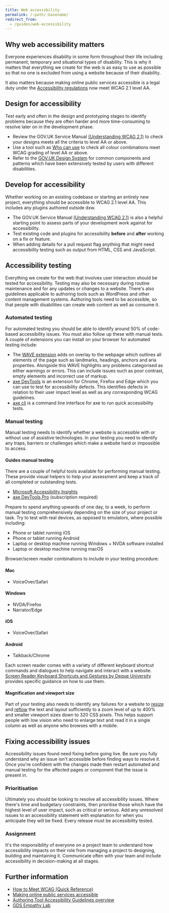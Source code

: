 ```yaml
---
title: Web accessibility
permalink: /:path/:basename/
redirect_from:
  - /guides/web-accessibility
---
```

## Why web accessibility matters

Everyone experiences disability in some form throughout their life including
permanent, temporary and situational types of disability. This is why it matters
that everything we create for the web is as easy to use as possible so that no
one is excluded from using a website because of their disability.

It also matters because making online public services accessible is a legal duty
under the
[Accessibility regulations](https://www.legislation.gov.uk/uksi/2018/952/contents/made)
now meet WCAG 2.1 level AA.

## Design for accessibility

Test early and often in the design and prototyping stages to identify problems
because they are often harder and more time-consuming to resolve later on in the
development phase.

* Review the GOV.UK Service Manual
  [(Understanding WCAG 2.1)](https://www.gov.uk/service-manual/helping-people-to-use-your-service/understanding-wcag)
  to check your designs meets all the criteria to level AA or above.
* Use a tool such as [Who can use](https://whocanuse.com/) to check all colour
  combinations meet WCAG grading of level AA or above.
* Refer to the [GOV.UK Design System](https://design-system.service.gov.uk/) for
  common components and patterns which have been extensively tested by users
  with different disabilities.

## Develop for accessibility

Whether working on an existing codebase or starting an entirely new project,
everything should be accessible to WCAG 2.1 level AA. This includes any plugins
authored outside dxw.

* The GOV.UK Service Manual
  [(Understanding WCAG 2.1)](https://www.gov.uk/service-manual/helping-people-to-use-your-service/understanding-wcag)
  is also a helpful starting point to assess parts of your development work
  against for accessibility.
* Test existing code and plugins for accessibility **before** and **after**
  working on a fix or feature.
* When adding details for a pull request flag anything that might need
  accessibility testing such as output from HTML, CSS and JavaScript.

## Accessibility testing

Everything we create for the web that involves user interaction should be tested
for accessibility. Testing may also be necessary during routine maintenance and
for any updates or changes to a website. There's also guidelines applicable to
authoring tools such as WordPress and other content management systems.
Authoring tools need to be accessible, so that people with disabilities can
create web content as well as consume it.

### Automated testing

For automated testing you should be able to identify around 50% of code-based
accessibility issues. You must also follow up these with manual tests. A couple
of extensions you can install on your browser for automated testing include:

* The [WAVE extension](https://wave.webaim.org/extension/) adds on overlay to
  the webpage which outlines all elements of the page such as landmarks,
  headings, anchors and aria properties. Alongside this WAVE highlights any
  problems categorised as either warnings or errors. This can include issues
  such as poor contrast, empty elements and incorrect use of markup.
* [axe DevTools](https://www.deque.com/axe/browser-extensions/) is an extension
  for Chrome, Firefox and Edge which you can use to test for accessibility
  defects. This identifies defects in relation to their user impact level as
  well as any corresponding WCAG guidelines.
* [axe cli](https://github.com/dequelabs/axe-core-npm/tree/develop/packages/cli)
  is a command line interface for axe to run quick accessibility tests.

### Manual testing

Manual testing needs to identify whether a website is accessible with or without
use of assistive technologies. In your testing you need to identify any traps,
barriers or challenges which make a website hard or impossible to access.

#### Guides manual testing

There are a couple of helpful tools available for performing manual testing.
These provide visual helpers to help your assessment and keep a track of all
completed or outstanding tests.

* [Microsoft Accessibility Insights](https://accessibilityinsights.io/)
* [axe DevTools Pro](https://www.deque.com/axe/devtools/) (subscription
  required)

Prepare to spend anything upwards of one day, to a week, to perform manual
testing comprehensively depending on the size of your project or task. Try to
test with real devices, as opposed to emulators, where possible including:

* Phone or tablet running iOS
* Phone or tablet running Android
* Laptop or desktop machine running Windows + NVDA software installed
* Laptop or desktop machine running macOS

Browser/screen reader combinations to include in your testing procedure:

#### Mac

* VoiceOver/Safari

#### Windows

* NVDA/Firefox
* Narrator/Edge

#### iOS

* VoiceOver/Safari

#### Android

* Talkback/Chrome

Each screen reader comes with a variety of different keyboard shortcut commands
and dialogues to help navigate and interact with a website.
[Screen Reader Keyboard Shortcuts and Gestures by Deque University](https://dequeuniversity.com/screenreaders/)
provides specific guidance on how to use them.

#### Magnification and viewport size

Part of your testing also needs to identify any failures for a website to
[resize](https://www.w3.org/WAI/WCAG21/Understanding/resize-text.html) and
[reflow](https://www.w3.org/WAI/WCAG21/Understanding/reflow.html) the text and
layout sufficiently to a zoom level of up to 400% and smaller viewport sizes
down to 320 CSS pixels. This helps support people with low vision who need to
enlarge text and read it in a single column as well as anyone who browses with a
mobile.

## Fixing accessibility issues

Accessibility issues found need fixing before going live. Be sure you fully
understand why an issue isn't accessible before finding ways to resolve it. Once
you're confident with the changes made then restart automated and manual testing
for the affected pages or component that the issue is present in.

### Prioritisation

Ultimately you should be looking to resolve all accessibility issues. Where
there's time and budgetary constraints, then prioritise those which have the
highest level of user impact, such as critical or serious. Add any unresolved
issues to an accessibility statement with explanation for when you anticipate
they will be fixed. Every release must be accessibility tested.

### Assignment

It's the responsibility of everyone on a project team to understand how
accessibility impacts on their role from managing a project to designing,
building and maintaining it. Communicate often with your team and include
accessibility in decision-making at all stages.

## Further information

* [How to Meet WCAG (Quick Reference)](https://www.w3.org/WAI/WCAG21/quickref/)
* [Making online public services accessible](https://accessibility.campaign.gov.uk/)
* [Authoring Tool Accessibility Guidelines overview](https://www.w3.org/WAI/standards-guidelines/atag/)
* [GDS Empathy Lab](https://gds.blog.gov.uk/2018/06/20/creating-the-uk-governments-accessibility-empathy-lab/)